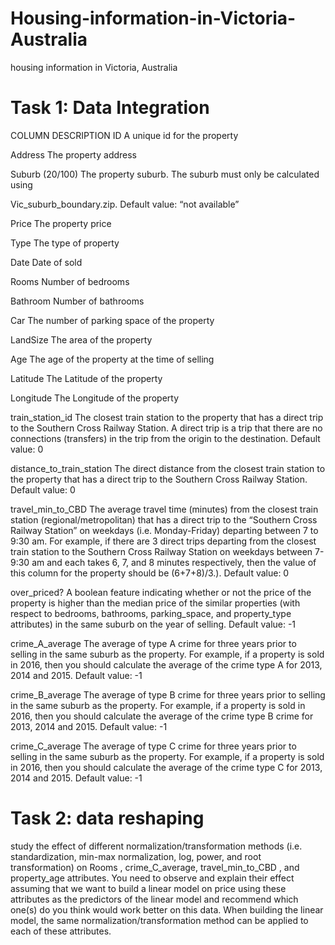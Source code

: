 # Housing-information-in-Victoria-Australia
housing information in Victoria, Australia


# Task 1: Data Integration

COLUMN DESCRIPTION
ID A unique id for the property

Address The property address

Suburb (20/100) The property suburb. The suburb must only be calculated using

Vic_suburb_boundary.zip. Default value: “not available”

Price The property price

Type The type of property

Date Date of sold

Rooms Number of bedrooms

Bathroom Number of bathrooms

Car The number of parking space of the property

LandSize The area of the property

Age The age of the property at the time of selling

Latitude The Latitude of the property

Longitude The Longitude of the property

train_station_id
The closest train station to the property that has a direct trip to the
Southern Cross Railway Station. A direct trip is a trip that there
are no connections (transfers) in the trip from the origin to the
destination. Default value: 0

distance_to_train_station 
The direct distance from the closest train station to the property
that has a direct trip to the Southern Cross Railway Station.
Default value: 0

travel_min_to_CBD
The average travel time (minutes) from the closest train station
(regional/metropolitan) that has a direct trip to the “Southern
Cross Railway Station” on weekdays (i.e. Monday-Friday)
departing between 7 to 9:30 am. For example, if there are 3
direct trips departing from the closest train station to the Southern
Cross Railway Station on weekdays between 7-9:30 am and each
takes 6, 7, and 8 minutes respectively, then the value of this
column for the property should be (6+7+8)/3.). Default value: 0

over_priced?  A boolean feature indicating whether or not the price of the
property is higher than the median price of the similar properties
(with respect to bedrooms, bathrooms, parking_space, and
property_type attributes) in the same suburb on the year of
selling. Default value: -1

crime_A_average
The average of type A crime for three years prior to selling in the
same suburb as the property. For example, if a property is sold in
2016, then you should calculate the average of the crime type A
for 2013, 2014 and 2015. Default value: -1

crime_B_average
The average of type B crime for three years prior to selling in the
same suburb as the property. For example, if a property is sold in
2016, then you should calculate the average of the crime type B
crime for 2013, 2014 and 2015. Default value: -1

crime_C_average
The average of type C crime for three years prior to selling in the
same suburb as the property. For example, if a property is sold in
2016, then you should calculate the average of the crime type C
for 2013, 2014 and 2015. Default value: -1


# Task 2: data reshaping

study the effect of different normalization/transformation methods (i.e.
standardization, min-max normalization, log, power, and root transformation) on Rooms ,
crime_C_average, travel_min_to_CBD , and property_age attributes. You need to observe and
explain their effect assuming that we want to build a linear model on price using these
attributes as the predictors of the linear model and recommend which one(s) do you think would
work better on this data. When building the linear model, the same normalization/transformation
method can be applied to each of these attributes.
